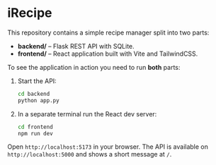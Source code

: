 # iRecipe

This repository contains a simple recipe manager split into two parts:

- **backend/** – Flask REST API with SQLite.
- **frontend/** – React application built with Vite and TailwindCSS.

To see the application in action you need to run **both** parts:

1. Start the API:
   ```bash
   cd backend
   python app.py
   ```

2. In a separate terminal run the React dev server:
   ```bash
   cd frontend
   npm run dev
   ```

Open `http://localhost:5173` in your browser. The API is available on
`http://localhost:5000` and shows a short message at `/`.
